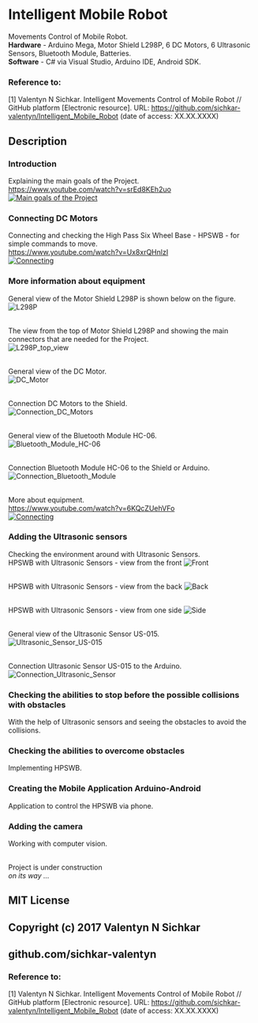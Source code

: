 # Intelligent Mobile Robot
Movements Control of Mobile Robot.
<br/><b>Hardware</b> - Arduino Mega, Motor Shield L298P, 6 DC Motors, 6 Ultrasonic Sensors, Bluetooth Module, Batteries.
<br/><b>Software</b> - C# via Visual Studio, Arduino IDE, Android SDK.

### Reference to:
[1] Valentyn N Sichkar. Intelligent Movements Control of Mobile Robot // GitHub platform [Electronic resource]. URL: https://github.com/sichkar-valentyn/Intelligent_Mobile_Robot (date of access: XX.XX.XXXX)

## Description
### Introduction
Explaining the main goals of the Project.
<br/>https://www.youtube.com/watch?v=srEd8KEh2uo
<br>[![Main goals of the Project](https://img.youtube.com/vi/srEd8KEh2uo/0.jpg)](https://www.youtube.com/watch?v=srEd8KEh2uo)

### Connecting DC Motors
Connecting and checking the High Pass Six Wheel Base - HPSWB - for simple commands to move.
<br/>https://www.youtube.com/watch?v=Ux8xrQHnlzI
<br>[![Connecting](https://img.youtube.com/vi/Ux8xrQHnlzI/0.jpg)](https://www.youtube.com/watch?v=Ux8xrQHnlzI)

### More information about equipment
General view of the Motor Shield L298P is shown below on the figure.
![L298P](images/L298P.jpg)

<br/>The view from the top of Motor Shield L298P and showing the main connectors that are needed for the Project.
<br/>![L298P_top_view](images/L298P_top_view.png)

<br/>General view of the DC Motor.
<br/>![DC_Motor](images/DC_Motors.png)

<br/>Connection DC Motors to the Shield.
<br/>![Connection_DC_Motors](images/DC_Motors_7.png)

<br/>General view of the Bluetooth Module HC-06.
<br/>![Bluetooth_Module_HC-06](images/Bluetooth_Module_HC-06.jpg)

<br/>Connection Bluetooth Module HC-06 to the Shield or Arduino.
<br/>![Connection_Bluetooth_Module](images/HC-06_Connectors.jpg)

<br/>More about equipment.
<br/>https://www.youtube.com/watch?v=6KQcZUehVFo
<br>[![Connecting](https://img.youtube.com/vi/6KQcZUehVFo/0.jpg)](https://www.youtube.com/watch?v=6KQcZUehVFo)


### Adding the Ultrasonic sensors
Checking the environment around with Ultrasonic Sensors.
<br/>HPSWB with Ultrasonic Sensors - view from the front
![Front](images/SWB_with_Ultrasonic_Sensors_Front.jpg)

<br/>HPSWB with Ultrasonic Sensors - view from the back
![Back](images/SWB_with_Ultrasonic_Sensors_Back.jpg)

<br/>HPSWB with Ultrasonic Sensors - view from one side
![Side](images/SWB_with_Ultrasonic_Sensors_Side.jpg)

<br/>General view of the Ultrasonic Sensor US-015.
<br/>![Ultrasonic_Sensor_US-015](images/Ultrasonic_Sensor_US-015.jpg)

<br/>Connection Ultrasonic Sensor US-015 to the Arduino.
<br/>![Connection_Ultrasonic_Sensor](images/Connection_Ultrasonic_Sensor.jpg)

### Checking the abilities to stop before the possible collisions with obstacles
With the help of Ultrasonic sensors and seeing the obstacles to avoid the collisions.

### Checking the abilities to overcome obstacles
Implementing HPSWB.

### Creating the Mobile Application Arduino-Android
Application to control the HPSWB via phone.

### Adding the camera
Working with computer vision.

<br/>Project is under construction
<br/>_on its way ..._

## MIT License
## Copyright (c) 2017 Valentyn N Sichkar
## github.com/sichkar-valentyn
### Reference to:
[1] Valentyn N Sichkar. Intelligent Movements Control of Mobile Robot // GitHub platform [Electronic resource]. URL: https://github.com/sichkar-valentyn/Intelligent_Mobile_Robot (date of access: XX.XX.XXXX)
